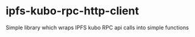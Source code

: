 # ipfs-kubo-rpc-http-client
Simple library which wraps IPFS kubo RPC api calls into simple functions
